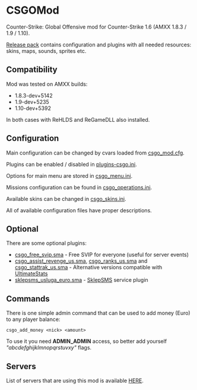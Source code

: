 # CSGOMod
Counter-Strike: Global Offensive mod for Counter-Strike 1.6 (AMXX 1.8.3 / 1.9 / 1.10).

[Release pack](https://github.com/TheDoctor0/CSGOMod/releases/latest) contains configuration and plugins with all needed resources: skins, maps, sounds, sprites etc.

## Compatibility
Mod was tested on AMXX builds:
- 1.8.3-dev+5142
- 1.9-dev+5235
- 1.10-dev+5392

In both cases with ReHLDS and ReGameDLL also installed.

## Configuration
Main configuration can be changed by cvars loaded from [csgo_mod.cfg](https://github.com/TheDoctor0/CSGOMod/blob/master/cstrike/addons/amxmodx/configs/csgo_mod.cfg).

Plugins can be enabled / disabled in [plugins-csgo.ini](https://github.com/TheDoctor0/CSGOMod/blob/master/cstrike/addons/amxmodx/configs/plugins-csgo.ini).

Options for main menu are stored in [csgo_menu.ini](https://github.com/TheDoctor0/CSGOMod/blob/master/cstrike/addons/amxmodx/configs/csgo_menu.ini).

Missions configuration can be found in [csgo_operations.ini](https://github.com/TheDoctor0/CSGOMod/blob/master/cstrike/addons/amxmodx/configs/csgo_operations.ini).

Available skins can be changed in [csgo_skins.ini](https://github.com/TheDoctor0/CSGOMod/blob/master/cstrike/addons/amxmodx/configs/csgo_skins.ini).

All of available configuration files have proper descriptions.

## Optional
There are some optional plugins:
- [csgo_free_svip.sma](https://github.com/TheDoctor0/CSGOMod/blob/master/csgo_free_svip.sma) - Free SVIP for everyone (useful for server events)
- [csgo_assist_revenge_us.sma](https://github.com/TheDoctor0/CSGOMod/blob/master/csgo_assist_revenge_us.sma), [csgo_ranks_us.sma](https://github.com/TheDoctor0/CSGOMod/blob/master/csgo_ranks_us.sma) and [csgo_stattrak_us.sma](https://github.com/TheDoctor0/CSGOMod/blob/master/csgo_stattrak_us.sma) - Alternative versions compatible with [UltimateStats](https://github.com/TheDoctor0/UltimateStats)
- [sklepsms_usluga_euro.sma](https://github.com/TheDoctor0/CSGOMod/blob/master/sklepsms_usluga_euro.sma) - [SklepSMS](https://github.com/TheDoctor0/sklep-sms) service plugin

## Commands
There is one simple admin command that can be used to add money (Euro) to any player balance:
```
csgo_add_money <nick> <amount>
```
To use it you need **ADMIN_ADMIN** access, so better add yourself *"abcdefghijklmnopqrstuvxy"* flags.

## Servers
List of servers that are using this mod is available [HERE](https://www.gametracker.com/search/?search_by=server_variable&search_by2=csgo_version&query=&loc=_all&sort=&order=).
